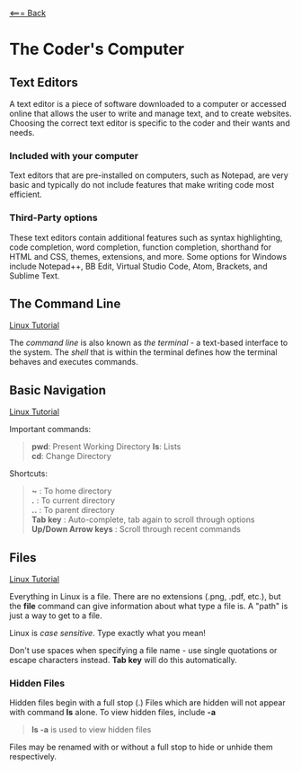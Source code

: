 [<=== Back](mnmason86.github.io/reading-notes/)

# The Coder's Computer
## Text Editors
A text editor is a piece of software downloaded to a computer or accessed online that allows the user to write and manage text, and to create websites. Choosing the correct text editor is specific to the coder and their wants and needs. 

### Included with your computer
Text editors that are pre-installed on computers, such as Notepad, are very basic and typically do not include features that make writing code most efficient.
### Third-Party options
These text editors contain additional features such as syntax highlighting, code completion, word completion, function completion, shorthand for HTML and CSS, themes, extensions, and more. Some options for Windows include Notepad++, BB Edit, Virtual Studio Code, Atom, Brackets, and Sublime Text. 

## The Command Line
[Linux Tutorial](https://ryanstutorials.net/linuxtutorial/commandline.php)

The *command line* is also known as *the terminal* - a text-based interface to the system.
The *shell* that is within the terminal defines how the terminal behaves and executes commands.

## Basic Navigation
[Linux Tutorial](https://ryanstutorials.net/linuxtutorial/commandline.php)

Important commands:

>**pwd**:  Present Working Directory
>**ls**:  Lists  
>**cd**:  Change Directory

Shortcuts:
>**~** :  To home directory  
>**.** :  To current directory  
>**..** :  To parent directory  
> **Tab key** :  Auto-complete, tab again to scroll through options  
> **Up/Down Arrow keys** :  Scroll through recent commands

## Files
[Linux Tutorial](https://ryanstutorials.net/linuxtutorial/aboutfiles.php)

Everything in Linux is a file. There are no extensions (.png, .pdf, etc.), but the **file** command can give information about what type a file is. A "path" is just a way to get to a file.

Linux is *case sensitive*. Type exactly what you mean!

Don't use spaces when specifying a file name - use single quotations or escape characters instead. **Tab key** will do this automatically.

### Hidden Files

Hidden files begin with a full stop (.)
Files which are hidden will not appear with command **ls** alone. To view hidden files, include **-a**
> **ls -a**  is used to view hidden files

Files may be renamed with or without a full stop to hide or unhide them respectively.

